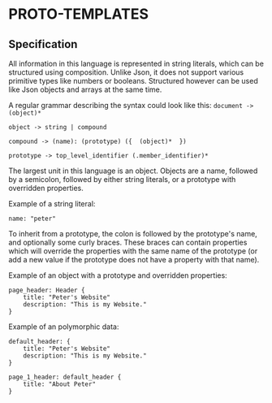 # PROTO-TEMPLATES

## Specification



All information in this language is represented in string literals,
which can be structured using composition. Unlike Json,
it does not support various primitive types like numbers or booleans. 
Structured however can be used like Json objects and arrays at the same time. 

A regular grammar describing the syntax could look like this:
`document -> (object)*`

`object -> string | compound`

`compound -> (name): (prototype) ({  (object)*  })  `

`prototype -> top_level_identifier (.member_identifier)*`


The largest unit in this language is an object. 
Objects are a name, followed by a semicolon, 
followed by either string literals, 
or a prototype with overridden properties.


Example of a string literal: 
```
name: "peter"
```

To inherit from a prototype, the colon is followed by the prototype's name, 
and optionally some curly braces. These braces can contain properties which
will override the properties with the same name of the prototype 
(or add a new value if the prototype does not have a property with that name).


Example of an object with a prototype and overridden properties:
```
page_header: Header {
    title: "Peter's Website"
    description: "This is my Website."
}
```


Example of an polymorphic data:
```
default_header: {
    title: "Peter's Website"
    description: "This is my Website."
}

page_1_header: default_header {
    title: "About Peter"
}
```
